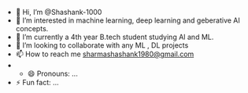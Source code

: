 - 👋 Hi, I’m @Shashank-1000
- 👀 I’m interested in machine learning, deep learning and geberative AI concepts.
- 🌱 I’m currently a 4th year B.tech student studying AI and ML.
- 💞️ I’m looking to collaborate with any ML , DL projects
- 📫 How to reach me sharmashashank1980@gmail.com
- - 😄 Pronouns: ...
- ⚡ Fun fact: ...

<!---
Shashank-1000/Shashank-1000 is a ✨ special ✨ repository because its `README.md` (this file) appears on your GitHub profile.
You can click the Preview link to take a look at your changes.
--->
